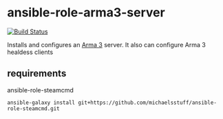 # ansible-role-arma3-server

[![Build Status](https://travis-ci.org/michaelsstuff/ansible-role-arma3-server.svg?branch=master)](https://travis-ci.org/michaelsstuff/ansible-role-arma3-server)

Installs and configures an [Arma 3](https://arma3.com/) server. It also can configure Arma 3 healdess clients

## requirements

ansible-role-steamcmd

`ansible-galaxy install git+https://github.com/michaelsstuff/ansible-role-steamcmd.git`
